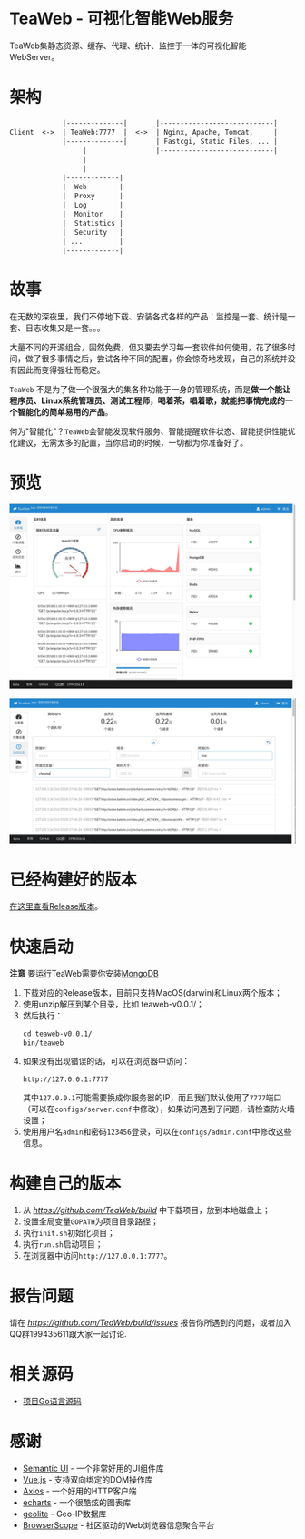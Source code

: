 # TeaWeb - 可视化智能Web服务
TeaWeb集静态资源、缓存、代理、统计、监控于一体的可视化智能WebServer。

# 架构 
~~~
             |--------------|       |----------------------------| 
Client  <->  | TeaWeb:7777  |  <->  | Nginx, Apache, Tomcat,     |
             |--------------|       | Fastcgi, Static Files, ... |
                  |                 |----------------------------|
                  |
                  |
             |-------------|  
             |  Web        | 
             |  Proxy      |
             |  Log        |
             |  Monitor    |
             |  Statistics |
             |  Security   |
             | ...         |
             |-------------|
~~~

# 故事 
在无数的深夜里，我们不停地下载、安装各式各样的产品：监控是一套、统计是一套、日志收集又是一套。。。

大量不同的开源组合，固然免费，但又要去学习每一套软件如何使用，花了很多时间，做了很多事情之后，尝试各种不同的配置，你会惊奇地发现，自己的系统并没有因此而变得强壮而稳定。

`TeaWeb` 不是为了做一个很强大的集各种功能于一身的管理系统，而是**做一个能让程序员、Linux系统管理员、测试工程师，喝着茶，唱着歌，就能把事情完成的一个智能化的简单易用的产品**。

何为"智能化"？`TeaWeb`会智能发现软件服务、智能提醒软件状态、智能提供性能优化建议，无需太多的配置，当你启动的时候，一切都为你准备好了。

# 预览
![预览](./resources/screen-shot-1.jpg)

![预览](./resources/screen-shot-2.jpg)

# 已经构建好的版本
[在这里查看Release版本](https://github.com/TeaWeb/build/releases)。

# 快速启动
**注意** 要运行TeaWeb需要你安装[MongoDB](https://www.mongodb.com/)

1. 下载对应的Release版本，目前只支持MacOS(darwin)和Linux两个版本；
2. 使用unzip解压到某个目录，比如 teaweb-v0.0.1/；
3. 然后执行：
    ~~~shell
    cd teaweb-v0.0.1/
    bin/teaweb
    ~~~
4. 如果没有出现错误的话，可以在浏览器中访问：
    ~~~
    http://127.0.0.1:7777
    ~~~
    其中`127.0.0.1`可能需要换成你服务器的IP，而且我们默认使用了`7777`端口（可以在`configs/server.conf`中修改），如果访问遇到了问题，请检查防火墙设置；
5. 使用用户名`admin`和密码`123456`登录，可以在`configs/admin.conf`中修改这些信息。

# 构建自己的版本    
1. 从 *https://github.com/TeaWeb/build* 中下载项目，放到本地磁盘上；
2. 设置全局变量`GOPATH`为项目目录路径；
3. 执行`init.sh`初始化项目；
4. 执行`run.sh`启动项目；
5. 在浏览器中访问`http://127.0.0.1:7777`。

# 报告问题
请在 *https://github.com/TeaWeb/build/issues* 报告你所遇到的问题，或者加入QQ群199435611跟大家一起讨论.

# 相关源码
* [项目Go语言源码](https://github.com/TeaWeb/code)

# 感谢
* [Semantic UI](https://semantic-ui.com) - 一个非常好用的UI组件库
* [Vue.js](https://cn.vuejs.org/) - 支持双向绑定的DOM操作库
* [Axios](https://github.com/axios/axios) - 一个好用的HTTP客户端
* [echarts](http://echarts.baidu.com/) - 一个很酷炫的图表库
* [geolite](https://dev.maxmind.com/geoip/legacy/geolite/) - Geo-IP数据库
* [BrowserScope](http://www.browserscope.org/) - 社区驱动的Web浏览器信息聚合平台
